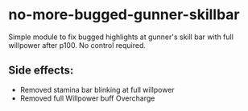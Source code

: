 # no-more-bugged-gunner-skillbar

Simple module to fix bugged highlights at gunner's skill bar with full willpower after p100. No control required.

## Side effects:

* Removed stamina bar blinking at full willpower
* Removed full Willpower buff Overcharge